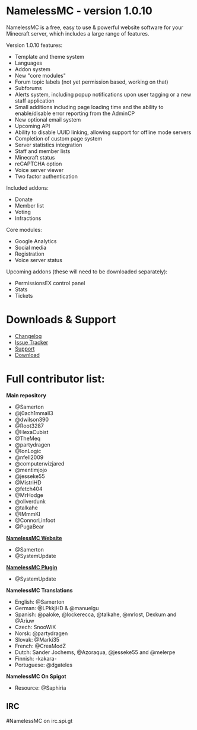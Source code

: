 # NamelessMC - version 1.0.10

NamelessMC is a free, easy to use & powerful website software for your Minecraft server, which includes a large range of features.

Version 1.0.10 features:

- Template and theme system
- Languages
- Addon system
- New "core modules"
- Forum topic labels (not yet permission based, working on that)
- Subforums
- Alerts system, including popup notifications upon user tagging or a new staff application
- Small additions including page loading time and the ability to enable/disable error reporting from the AdminCP
- New optional email system
- Upcoming API
- Ability to disable UUID linking, allowing support for offline mode servers
- Completion of custom page system
- Server statistics integration
- Staff and member lists
- Minecraft status
- reCAPTCHA option
- Voice server viewer
- Two factor authentication

Included addons:
- Donate
- Member list
- Voting
- Infractions

Core modules:
- Google Analytics
- Social media
- Registration
- Voice server status

Upcoming addons (these will need to be downloaded separately): 
- PermissionsEX control panel
- Stats
- Tickets

# Downloads & Support
* [Changelog](https://github.com/NamelessMC/Nameless/blob/master/changelog.txt)
* [Issue Tracker](https://github.com/NamelessMC/Nameless/issues)
* [Support](http://www.spigotmc.org/threads/nameless-minecraft-website-software.34810/)
* [Download](https://github.com/NamelessMC/Nameless/releases) 

# Full contributor list:
**Main repository**
* @Samerton
* @j0ach1mmall3
* @dwilson390
* @Root3287
* @HexaCubist
* @TheMeq
* @partydragen
* @IonLogic
* @nfell2009
* @computerwizjared
* @mentimjojo
* @jesseke55
* @MistriHD
* @fetch404
* @MrHodge
* @oliverdunk
* @talkahe
* @IMmmKI
* @ConnorLinfoot
* @PugaBear

**[NamelessMC Website](http://namelessmc.github.io/)**
* @Samerton
* @SystemUpdate

**[NamelessMC Plugin](https://github.com/NamelessMC/Plugin)**
* @SystemUpdate

**NamelessMC Translations**
* English: @Samerton
* German: @LPkkjHD & @manuelgu
* Spanish: @paloke, @lockerecca, @talkahe, @mrlost, Dexkum and @Ariuw
* Czech: SnooWiK
* Norsk: @partydragen
* Slovak: @Marki35
* French: @CreaModZ
* Dutch: Sander Jochems, @Azoraqua, @jesseke55 and @melerpe
* Finnish: -kakara-
* Portuguese: @dgateles

**NamelessMC On Spigot**
* Resource: @Saphiria

## IRC
\#NamelessMC on irc.spi.gt
